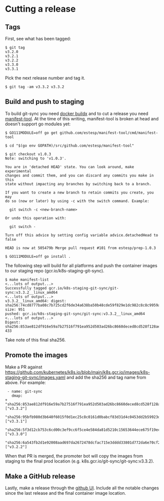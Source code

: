 # Cutting a release

## Tags

First, see what has been tagged:

```
$ git tag
v3.2.0
v3.2.1
v3.2.2
v3.3.0
v3.3.1
```

Pick the next release number and tag it.

```
$ git tag -am v3.3.2 v3.3.2
```

## Build and push to staging

To build git-sync you need [docker buildx](https://github.com/docker/buildx)
and to cut a release you need
[manifest-tool](https://github.com/estesp/manifest-tool).  At the time of this
writing, manifest-tool is broken at head and doesn't support go modules yet:

```
$ GO111MODULE=off go get github.com/estesp/manifest-tool/cmd/manifest-tool

$ cd "$(go env GOPATH)/src/github.com/estesp/manifest-tool"

$ git checkout v1.0.3
Note: switching to 'v1.0.3'.

You are in 'detached HEAD' state. You can look around, make experimental
changes and commit them, and you can discard any commits you make in this
state without impacting any branches by switching back to a branch.

If you want to create a new branch to retain commits you create, you may
do so (now or later) by using -c with the switch command. Example:

  git switch -c <new-branch-name>

Or undo this operation with:

  git switch -

Turn off this advice by setting config variable advice.detachedHead to false

HEAD is now at 505479b Merge pull request #101 from estesp/prep-1.0.3

$ GO111MODULE=off go install .
```

The following step will build for all platforms and push the container images
to our staging repo (gcr.io/k8s-staging-git-sync).

```
$ make manifest-list
<...lots of output...>
Successfully tagged gcr.io/k8s-staging-git-sync/git-sync:v3.3.2__linux_amd64
<...lots of output...>
v3.3.2__linux_amd64: digest: sha256:74cd8777ba08c7b725cd2f6de34a638ba50b48cde59f829e1dc982c8c8c9959a size: 951
pushed: gcr.io/k8s-staging-git-sync/git-sync:v3.3.2__linux_amd64
<...lots of output...>
Digest: sha256:853ae812df916e59a7b27516f791ea952d503ad26bc8660deced8cd528f128ae 433
```

Take note of this final sha256.

## Promote the images

Make a PR against
https://github.com/kubernetes/k8s.io/blob/main/k8s.gcr.io/images/k8s-staging-git-sync/images.yaml
and add the sha256 and tag name from above.  For example:

```
 - name: git-sync
   dmap:
+    "sha256:853ae812df916e59a7b27516f791ea952d503ad26bc8660deced8cd528f128ae": ["v3.3.2"]
     "sha256:95bfb980d3b640f6015f0d1ec25c8c0161d0babcf83d31d4c0453dd2b59923db": ["v3.3.1"]
     "sha256:5f3d12cb753c6cd00c3ef9cc6f5ce4e584da81d5210c15653644ece675f19ec6": ["v3.3.0"]
     "sha256:6a543fb2d1e92008aad697da2672478dcfac715e3dddd33801d772da6e70cf24": ["v3.2.2"]
```

When that PR is merged, the promoter bot will copy the images from staging to
the final prod location (e.g. k8s.gcr.io/git-sync/git-sync:v3.3.2).

## Make a GitHub release

Lastly, make a release through the [github UI](https://github.com/kubernetes/git-sync/releases).
Include all the notable changes since the last release and the final container
image location.
